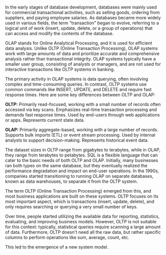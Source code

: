 In the early stages of database development, databases were mainly used for commercial transactional activities, such as selling goods, ordering from suppliers, and paying employee salaries. As databases became more widely used in various fields, the term "transaction" began to evolve, referring to a logical unit of work (insert, update, delete, or a group of operations) that can access and modify the contents of the database.

OLAP stands for Online Analytical Processing, and it is used for efficient data analysis. Unlike OLTP (Online Transaction Processing), OLAP systems work with large amounts of data and prioritize accurate and comprehensive analysis rather than transactional integrity. OLAP systems typically have a smaller user group, consisting of analysts or managers, and are not used for interactive transactions like OLTP systems in banking.


The primary activity in OLAP systems is data querying, often involving complex and time-consuming queries. In contrast, OLTP systems use common commands like INSERT, UPDATE, and DELETE and require fast response times. Here are some key differences between OLTP and OLAP:


**OLTP:**
Primarily read-focused, working with a small number of records often accessed via key scans.
Emphasizes real-time transaction processing and demands fast response times.
Used by end-users through web applications or apps.
Represents current state data.

**OLAP:**
Primarily aggregate-based, working with a large number of records.
Supports bulk imports (ETL) or event stream processing.
Used by internal analysts to support decision-making.
Represents historical event data.

The dataset sizes in OLTP range from gigabytes to terabytes, while in OLAP, they range from terabytes to petabytes. SQL is a flexible language that can cater to the basic needs of both OLTP and OLAP. Initially, many businesses ran both types on the same database, but they eventually realized the performance degradation and impact on end-user operations. In the 1990s, companies started transitioning to running OLAP on separate databases, known as data warehouses, to separate it from the OLTP system.

The term OLTP (Online Transaction Processing) emerged from this, and most business applications are built on these systems. OLTP focuses on its most important aspect, which is transactions (insert, update, delete), and only requires searching or querying a very small number of keys.

Over time, people started utilizing the available data for reporting, statistics, evaluating, and improving business models. However, OLTP is not suitable for this context: typically, statistical queries require scanning a large amount of data. Furthermore, OLTP doesn't need all the raw data, but rather specific columns to perform operations like sum, average, count, etc.


This led to the emergence of a new system model.